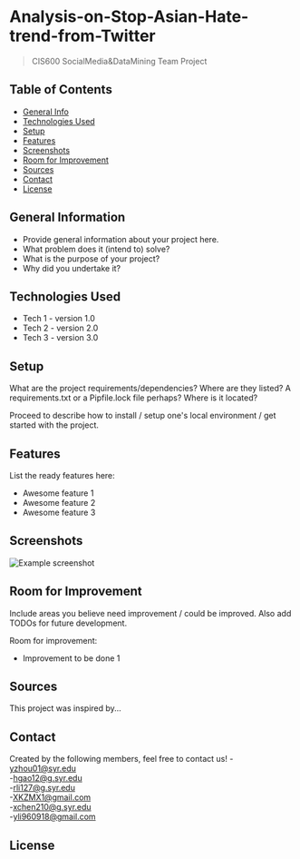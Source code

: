 # Analysis-on-Stop-Asian-Hate-trend-from-Twitter
> CIS600 SocialMedia&DataMining Team Project

## Table of Contents
* [General Info](#general-information)
* [Technologies Used](#technologies-used)
* [Setup](#setup)
* [Features](#features)
* [Screenshots](#screenshots)
* [Room for Improvement](#room-for-improvement)
* [Sources](#sources)
* [Contact](#contact)
* [License](#license)


## General Information
- Provide general information about your project here.
- What problem does it (intend to) solve?
- What is the purpose of your project?
- Why did you undertake it?
<!-- You don't have to answer all the questions - just the ones relevant to your project. -->


## Technologies Used
- Tech 1 - version 1.0
- Tech 2 - version 2.0
- Tech 3 - version 3.0


## Setup
What are the project requirements/dependencies? Where are they listed? A requirements.txt or a Pipfile.lock file perhaps? Where is it located?

Proceed to describe how to install / setup one's local environment / get started with the project.


## Features
List the ready features here:
- Awesome feature 1
- Awesome feature 2
- Awesome feature 3


## Screenshots
![Example screenshot](./img/screenshot.png)
<!-- If you have screenshots you'd like to share, include them here. -->






## Room for Improvement
Include areas you believe need improvement / could be improved. Also add TODOs for future development.

Room for improvement:
- Improvement to be done 1


## Sources
This project was inspired by...



## Contact
Created by the following members, feel free to contact us!
-[yzhou01@syr.edu](yzhou01@syr.edu)  
-[hgao12@g.syr.edu](hgao12@g.syr.edu)  
-[rli127@g.syr.edu](rli127@g.syr.edu)  
-[XKZMX1@gmail.com](XKZMX1@gmail.com)  
-[xchen210@g.syr.edu](xchen210@g.syr.edu)  
-[yli960918@gmail.com](yli960918@gmail.com)  




## License
<!-- This project is open source and available under the [... License](). -->

<!-- You don't have to include all sections - just the one's relevant to your project -->
